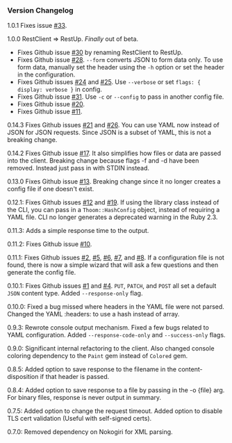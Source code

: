 ### Version Changelog
1.0.1 Fixes issue [#33](https://github.com/thoom/restclient/issues/30).

1.0.0 RestClient => RestUp. _Finally_ out of beta.
 - Fixes Github issue [#30](https://github.com/thoom/restclient/issues/30) by renaming RestClient to RestUp.
 - Fixes Github issue [#28](https://github.com/thoom/restclient/issues/28). `--form` converts JSON to form data only. 
   To use form data, manually set the header using the `-h` option or set the header in the configuration.
 - Fixes Github issues [#24](https://github.com/thoom/restclient/issues/24) and [#25](https://github.com/thoom/restclient/issues/25). Use `--verbose` or set `flags: { display: verbose }` in config.
 - Fixes Github issue [#31](https://github.com/thoom/restclient/issues/31). Use `-c` or `--config` to pass in another config file.
 - Fixes Github issue [#20](https://github.com/thoom/restclient/issues/20).
 - Fixes Github issue [#11](https://github.com/thoom/restclient/issues/11).


0.14.3 Fixes Github issues [#21](https://github.com/thoom/restclient/issues/21) and [#26](https://github.com/thoom/restclient/issues/26). 
You can use YAML now instead of JSON for JSON requests. Since JSON is a subset of YAML, this is not a breaking change.

0.14.2 Fixes Github issue [#17](https://github.com/thoom/restclient/issues/17). It also simplifies how files or data are passed into the client.
Breaking change because flags -f and -d have been removed. Instead just pass in with STDIN instead.

0.13.0 Fixes Github issue [#13](https://github.com/thoom/restclient/issues/13). 
Breaking change since it no longer creates a config file if one doesn't exist.

0.12.1: Fixes Github issues [#12](https://github.com/thoom/restclient/issues/12) and [#19](https://github.com/thoom/restclient/issues/19). 
If using the library class instead of the CLI, you can pass in a `Thoom::HashConfig` object,
instead of requiring a YAML file. CLI no longer generates a deprecated warning in the Ruby 2.3.

0.11.3: Adds a simple response time to the output.

0.11.2: Fixes Github issue [#10](https://github.com/thoom/restclient/issues/10).

0.11.1: Fixes Github issues [#2](https://github.com/thoom/restclient/issues/2), [#5](https://github.com/thoom/restclient/issues/5), [#6](https://github.com/thoom/restclient/issues/6), [#7](https://github.com/thoom/restclient/issues/7), and [#8](https://github.com/thoom/restclient/issues/8). If a configuration file is not found,
there is now a simple wizard that will ask a few questions and then generate the config file.

0.10.1: Fixes Github issues [#1](https://github.com/thoom/restclient/issues/1) and [#4](https://github.com/thoom/restclient/issues/4). `PUT`, `PATCH`, and `POST` all set a default `JSON` content type. Added `--response-only` flag.

0.10.0: Fixed a bug missed where headers in the YAML file were not parsed. Changed the YAML :headers: to use a hash instead of array.

0.9.3: Rewrote console output mechanism. Fixed a few bugs related to YAML configuration. Added `--response-code-only` and `--success-only` flags.

0.9.0: Significant internal refactoring to the client. Also changed console coloring dependency to the `Paint` gem instead of `Colored` gem.

0.8.5: Added option to save response to the filename in the content-disposition if that header is passed.

0.8.4: Added option to save response to a file by passing in the -o {file} arg. For binary files, response is never output in summary.

0.7.5: Added option to change the request timeout. Added option to disable TLS cert validation (Useful with self-signed certs).

0.7.0: Removed dependency on Nokogiri for XML parsing.
